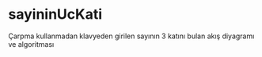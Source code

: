 # sayininUcKati
 Çarpma kullanmadan klavyeden girilen sayının 3 katını bulan akış diyagramı ve algoritması
